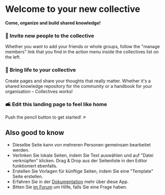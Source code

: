# Welcome to your new collective

**Come, organize and build shared knowledge!**


### 👥 Invite new people to the collective

Whether you want to add your friends or whole groups, follow the "manage members" link that you find in the action menu inside the collectives list on the left.

### 🌱 Bring life to your collective

Create pages and share your thoughts that really matter. Whether it's a shared knowledge repository for the community or a handbook for your organisation – Collectives works!

### 🛋️ Edit this landing page to feel like home

Push the pencil button to get started! ↗️


## Also good to know

* Dieselbe Seite kann von mehreren Personen gemeinsam bearbeitet werden.
* Verlinken Sie lokale Seiten, indem Sie Text auswählen und auf "Datei verknüpfen" klicken. Drag & Drop aus der Seitenliste in den Editor funktioniert ebenfalls. 
* Erstellen Sie Vorlagen für künftige Seiten, indem Sie eine "Template" Seite erstellen. 
* Erfahren Sie in der [Dokumentation](https://collectivecloud.gitlab.io/collectives/) mehr über diese App. 
* Bitten Sie [im Forum](https://help.nextcloud.com/c/apps/collectives/174) um Hilfe, falls Sie eine Frage haben.
